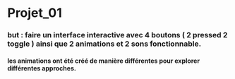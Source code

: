 # Projet_01

### but : faire un interface interactive avec 4 boutons ( 2 pressed 2 toggle ) ainsi que 2 animations et 2 sons fonctionnable. 
#### les animations ont été créé de manière différentes pour explorer différentes approches. 
                                
